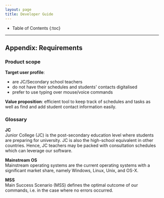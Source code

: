 ```yaml
---
layout: page
title: Developer Guide
---
```

* Table of Contents
{:toc}

--------------------------------------------------------------------------------------------------------------------

## **Appendix: Requirements**

### Product scope

**Target user profile**:

* are JC/Secondary school teachers
* do not have their schedules and students' contacts digitalised
* prefer to use typing over mouse/voice commands

**Value proposition**: efficient tool to keep track of schedules and tasks as well as find and add student contact information easily.

### Glossary

**JC**<br>
Junior College (JC) is the post-secondary education level where students are preparing for university.
JC is also the high-school equivalent in other countries. Hence, JC teachers may be packed with consultation
schedules which can leverage our software.

**Mainstream OS**<br>
Mainstream operating systems are the current operating systems with a significant market share, namely Windows, Linux,
Unix, and OS-X.

**MSS**<br>
Main Success Scenario (MSS) defines the optimal outcome of our commands, i.e. in the case where no errors occurred.
